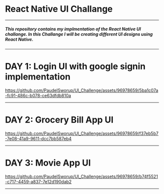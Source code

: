 # React Native UI Challange

<hr/>
<h5>This repository contains my implmentation of the React Native UI challange. In this Challange I will be creating different UI designs using React Native.</h5>
<hr/>

# DAY 1: Login UI with google signin implementation

https://github.com/PaudelSworup/UI_Challenge/assets/96978659/5ba1c07a-fc91-486c-b078-ce63dfdb810a

<hr/>

# DAY 2: Grocery Bill App UI

https://github.com/PaudelSworup/UI_Challenge/assets/96978659/f37eb5b7-7e08-41a9-9611-dcc7bb587eb4

<hr/>

# DAY 3: Movie App UI

 https://github.com/PaudelSworup/UI_Challenge/assets/96978659/b74f5521-c717-4459-a837-7e12d190dab2

<hr/>



